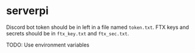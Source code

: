 # serverpi

Discord bot token should be in left in a file named `token.txt`.
FTX keys and secrets should be in `ftx_key.txt` and `ftx_sec.txt`.

TODO: Use environment variables
